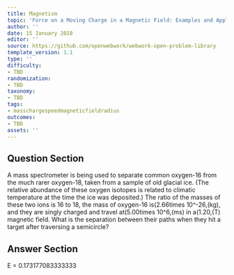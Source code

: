 ```yaml
---
title: Magnetism
topic: 'Force on a Moving Charge in a Magnetic Field: Examples and Applications'
author: ''
date: 15 January 2018
editor: ''
source: https://github.com/openwebwork/webwork-open-problem-library
template_version: 1.1
type: ''
difficulty:
- TBD
randomization:
- TBD
taxonomy:
- TBD
tags:
- masschargespeedmagneticfieldradius
outcomes:
- TBD
assets: ''
---
```


## Question Section 

A mass spectrometer is being used to separate common oxygen-16 from the much rarer oxygen-18, taken from a sample of old glacial ice. (The relative abundance of these oxygen isotopes is related to climatic temperature at the time the ice was deposited.) The ratio of the masses of these two ions is 16 to 18, the mass of oxygen-16 is(2.66times 10^-26,(kg), and they are singly charged and travel at(5.00times 10^6,(ms) in a(1.20,(T) magnetic field.
What is the separation between their paths when they hit a target after traversing a semicircle?



## Answer Section

E = 0.173177083333333